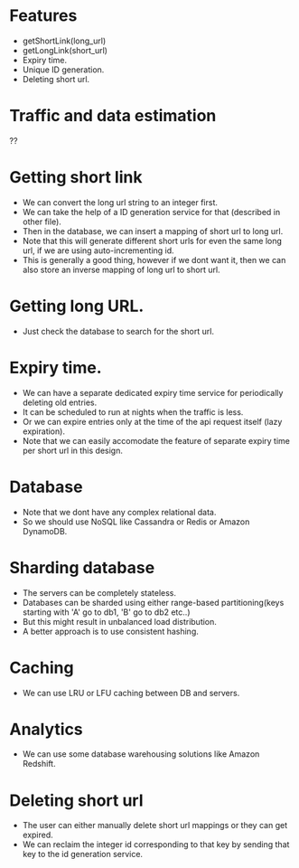 # Features
- getShortLink(long_url)
- getLongLink(short_url)
- Expiry time.
- Unique ID generation.
- Deleting short url.


# Traffic and data estimation
??


# Getting short link
- We can convert the long url string to an integer first.
- We can take the help of a ID generation service for that (described in other file).
- Then in the database, we can insert a mapping of short url to long url.
- Note that this will generate different short urls for even the same long url, if we are using auto-incrementing id.
- This is generally a good thing, however if we dont want it, then we can also store an inverse mapping of long url to short url.


# Getting long URL.
- Just check the database to search for the short url.


# Expiry time.
- We can have a separate dedicated expiry time service for periodically deleting old entries.
- It can be scheduled to run at nights when the traffic is less.
- Or we can expire entries only at the time of the api request itself (lazy expiration).
- Note that we can easily accomodate the feature of separate expiry time per short url in this design.


# Database
- Note that we dont have any complex relational data.
- So we should use NoSQL like Cassandra or Redis or Amazon DynamoDB.

# Sharding database
- The servers can be completely stateless.
- Databases can be sharded using either range-based partitioning(keys starting with 'A' go to db1, 'B' go to db2 etc..)
- But this might result in unbalanced load distribution.
- A better approach is to use consistent hashing.

# Caching
- We can use LRU or LFU caching between DB and servers.

# Analytics
- We can use some database warehousing solutions like Amazon Redshift.

# Deleting short url
- The user can either manually delete short url mappings or they can get expired.
- We can reclaim the integer id corresponding to that key by sending that key to the id generation service.
